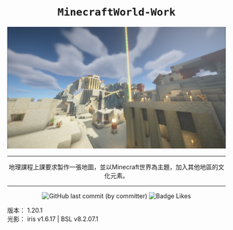 <div align="center">

# `MinecraftWorld-Work`

<img src="./src/image.png" alt="MinecraftWorld-icon">

---

地理課程上課要求製作一張地圖，並以Minecraft世界為主題，加入其他地區的文化元素。

---

![GitHub last commit (by committer)](https://img.shields.io/github/last-commit/Raxytw/MinecraftWorld-Work.svg?style=for-the-badge&labelColor=34a84d&color=268039) ![Badge Likes](https://img.shields.io/github/stars/Raxytw/MinecraftWorld-Work.svg?style=for-the-badge&labelColor=d0ab23&color=b0901e&logoColor=white&logo=Trustpilot)
</div>

版本： 1.20.1  
光影： iris v1.6.17 | BSL v8.2.07.1
